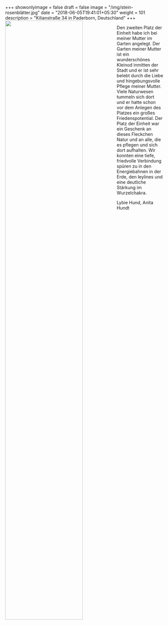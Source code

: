 +++
showonlyimage = false
draft = false
image = "/img/stein-rosenblätter.jpg"
date = "2018-06-05T19:41:01+05:30"
weight = 101
description = "Kilianstraße 34 in Paderborn, Deutschland"
+++
<img src="/img/stein-rosenblätter.jpg" width=70% id="bildImText" align="left"/>

Den zweiten Platz der Einheit habe ich bei meiner Mutter im Garten angelegt. Der Garten meiner Mutter ist ein wunderschönes Kleinod inmitten der Stadt und er ist sehr belebt durch die Liebe und hingebungsvolle Pflege meiner Mutter. Viele Naturwesen tummeln sich dort und er hatte schon vor dem Anlegen des Platzes ein großes Friedenspotential. Der Platz der Einheit war ein Geschenk an dieses Fleckchen Natur und an alle, die es pflegen und sich dort aufhalten. Wir konnten eine tiefe, friedvolle Verbindung spüren zu in den Energiebahnen in der Erde, den leylines und eine deutliche Stärkung im Wurzelchakra.

 Lybie Hund, Anita Hundt
